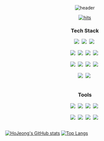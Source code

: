 <p align="center">
  <img src="https://capsule-render.vercel.app/api?type=wave&color=auto&height=300&section=header&text=Welcome%20to%20HoJeong's%20Github&fontSize=50" alt="header">
</p>

<p align="center">
  <a href="https://github.com/HOJEONGKIMM">
    <img src="https://hits.seeyoufarm.com/api/count/incr/badge.svg?url=https%3A%2F%2Fgithub.com%2FHOJEONGKIMM&count_bg=%23D200FF&title_bg=%23FFA3A3&icon=tinder.svg&icon_color=%23FFFFFF&title=hits&edge_flat=false" alt="hits">
  </a>
</p>


<!--내용 부분-->
<h3 align="center">Tech Stack</h3>
<div align="center">
  <img src="https://img.shields.io/badge/javascript-F7DF1E.svg?style=for-the-badge&logo=javascript&logoColor=20232a" />&nbsp
  <img src="https://img.shields.io/badge/html5-E34F26.svg?style=for-the-badge&logo=html5&logoColor=white" />&nbsp
  <img src="https://img.shields.io/badge/css3-1572B6.svg?style=for-the-badge&logo=css3&logoColor=white" />&nbsp
</div>

<br>

<div align="center">
  <img src="https://img.shields.io/badge/python-3670A0?style=for-the-badge&logo=python&logoColor=ffdd54" />&nbsp
  <img src="https://img.shields.io/badge/pandas-150458.svg?style=for-the-badge&logo=pandas&logoColor=white" />&nbsp
  <img src="https://img.shields.io/badge/numpy-4d77cf.svg?style=for-the-badge&logo=numpy&logoColor=white" />&nbsp
  <img src="https://img.shields.io/badge/Matplotlib-11557c.svg?style=for-the-badge&logo=Matplotlib&logoColor=white" />&nbsp
</div>

<br>

<div align="center">
  <img src="https://img.shields.io/badge/Java-FFD700?style=for-the-badge&logo=java&logoColor=white" />&nbsp
  <img src="https://img.shields.io/badge/Spring Boot-87CEEB?style=for-the-badge&logo=spring-boot&logoColor=white" />&nbsp
  <img src="https://img.shields.io/badge/Spring-98FB98?style=for-the-badge&logo=spring&logoColor=white" />&nbsp
  <img src="https://img.shields.io/badge/JPA-FFB6C1?style=for-the-badge&logo=hibernate&logoColor=white" />&nbsp
</div>



<br>

<div align="center">
  <img src="https://img.shields.io/badge/AWS-3670A0?style=for-the-badge&logo=amazonaws&logoColor=white" />&nbsp
  <img src="https://img.shields.io/badge/Docker-150458.svg?style=for-the-badge&logo=docker&logoColor=white" />&nbsp
 
</div>

<br>

<h3 align="center">Tools</h3>
<div align="center">
  <img src="https://img.shields.io/badge/git-F05033.svg?style=for-the-badge&logo=git&logoColor=white" />&nbsp
  <img src="https://img.shields.io/badge/github-181717.svg?style=for-the-badge&logo=github&logoColor=white" />&nbsp
  <img src="https://img.shields.io/badge/Notion-F3F3F3.svg?style=for-the-badge&logo=notion&logoColor=black" />&nbsp
  <img src="https://img.shields.io/badge/figma-F24E1E.svg?style=for-the-badge&logo=figma&logoColor=white" />&nbsp
</div>

<br>

<div align="center">
  <img src="https://img.shields.io/badge/VSCode-FFD700.svg?style=for-the-badge&logo=visual-studio-code&logoColor=22ABF3" />&nbsp
  <img src="https://img.shields.io/badge/intelliJ-2C2C32.svg?style=for-the-badge&logo=intellijidea&logoColor=F37726" />&nbsp
  <img src="https://img.shields.io/badge/eclipse-87CEEB.svg?style=for-the-badge&logo=eclipseide&logoColor=F37726" />&nbsp
  <img src="https://img.shields.io/badge/Colab-98FB98.svg?style=for-the-badge&logo=googlecolab&logoColor=F9AB00" />&nbsp

</div>

<br>

  [![HoJeong's GitHub stats](https://github-readme-stats.vercel.app/api?username=HOJEONGKIMM&show_icons=true&theme=radical)](https://github.com/HOJEONGKIMM)
  [![Top Langs](https://github-readme-stats.vercel.app/api/top-langs/?username=HOJEONGKIMM)](https://github.com/HOJEONGKIMM)


